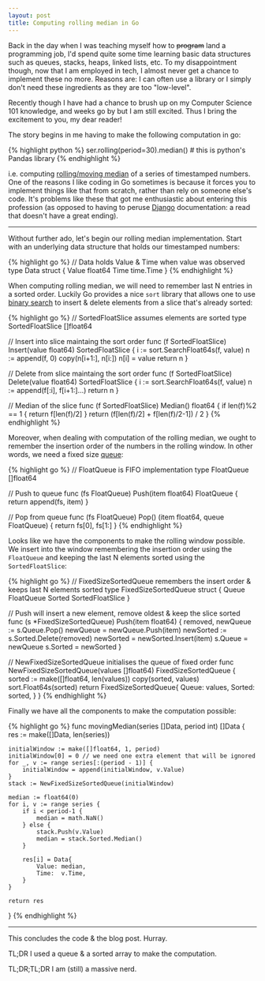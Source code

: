 ```yaml
---
layout: post
title: Computing rolling median in Go
---
```


Back in the day when I was teaching myself how to ~~program~~ land a programming
job, I'd spend quite some time learning basic data structures such as queues,
stacks, heaps, linked lists, etc. To my disappointment though, now that I am
employed in tech, I almost never get a chance to implement these no more.
Reasons are: I can often use a library or I simply don't need these ingredients
as they are too "low-level".

Recently though I have had a chance to brush up on my Computer Science 101
knowledge, and weeks go by but I am still excited. Thus I bring the
excitement to you, my dear reader!

The story begins in me having to make the following computation in go:

{% highlight python %}
ser.rolling(period=30).median() # this is python's Pandas library
{% endhighlight %}

i.e. computing [rolling/moving median][ma] of a series of timestamped numbers.
One of the reasons I like coding in Go sometimes is because it forces you to
implement things like that from scratch, rather than rely on someone else's
code. It's problems like these that got me enthusiastic about entering this
profession (as opposed to having to peruse [Django][django] documentation: a read that
doesn't have a great ending).

----

Without further ado, let's begin our rolling median implementation. Start with
an underlying data structure that holds our timestamped numbers:

{% highlight go %}
// Data holds Value & Time when value was observed
type Data struct {
	Value float64
	Time  time.Time
}
{% endhighlight %}

When computing rolling median, we will need to remember last N entries in a
sorted order. Luckily Go provides a nice `sort` library that allows one to use
[binary search][binsearch] to insert & delete elements from a slice that's
already sorted:

{% highlight go %}
// SortedFloatSlice assumes elements are sorted
type SortedFloatSlice []float64

// Insert into slice maintaing the sort order
func (f SortedFloatSlice) Insert(value float64) SortedFloatSlice {
	i := sort.SearchFloat64s(f, value)
	n := append(f, 0)
	copy(n[i+1:], n[i:])
	n[i] = value
	return n
}

// Delete from slice maintaing the sort order
func (f SortedFloatSlice) Delete(value float64) SortedFloatSlice {
	i := sort.SearchFloat64s(f, value)
	n := append(f[:i], f[i+1:]...)
	return n
}

// Median of the slice
func (f SortedFloatSlice) Median() float64 {
	if len(f)%2 == 1 {
		return f[len(f)/2]
	}
	return (f[len(f)/2] + f[len(f)/2-1]) / 2
}
{% endhighlight %}

Moreover, when dealing with computation of the rolling median, we ought to remember
the insertion order of the numbers in the rolling window. In other words, we
need a fixed size [queue][queue]:

{% highlight go %}
// FloatQueue is FIFO implementation
type FloatQueue []float64

// Push to queue
func (fs FloatQueue) Push(item float64) FloatQueue {
	return append(fs, item)
}

// Pop from queue
func (fs FloatQueue) Pop() (item float64, queue FloatQueue) {
	return fs[0], fs[1:]
}
{% endhighlight %}

Looks like we have the components to make the rolling window possible. We
insert into the window remembering the insertion order using the `FloatQueue`
and keeping the last N elements sorted using the `SortedFloatSlice`:

{% highlight go %}
// FixedSizeSortedQueue remembers the insert order & keeps last N elements sorted
type FixedSizeSortedQueue struct {
	Queue  FloatQueue
	Sorted SortedFloatSlice
}

// Push will insert a new element, remove oldest & keep the slice sorted
func (s *FixedSizeSortedQueue) Push(item float64) {
	removed, newQueue := s.Queue.Pop()
	newQueue = newQueue.Push(item)
	newSorted := s.Sorted.Delete(removed)
	newSorted = newSorted.Insert(item)
	s.Queue = newQueue
	s.Sorted = newSorted
}

// NewFixedSizeSortedQueue initialises the queue of fixed order
func NewFixedSizeSortedQueue(values []float64) FixedSizeSortedQueue {
	sorted := make([]float64, len(values))
	copy(sorted, values)
	sort.Float64s(sorted)
	return FixedSizeSortedQueue{
		Queue:  values,
		Sorted: sorted,
	}
}
{% endhighlight %}

Finally we have all the components to make the computation possible:

{% highlight go %}
func movingMedian(series []Data, period int) []Data {
	res := make([]Data, len(series))

	initialWindow := make([]float64, 1, period)
	initialWindow[0] = 0 // we need one extra element that will be ignored
	for _, v := range series[:(period - 1)] {
		initialWindow = append(initialWindow, v.Value)
	}
	stack := NewFixedSizeSortedQueue(initialWindow)

	median := float64(0)
	for i, v := range series {
		if i < period-1 {
			median = math.NaN()
		} else {
			stack.Push(v.Value)
			median = stack.Sorted.Median()
		}

		res[i] = Data{
			Value: median,
			Time:  v.Time,
		}
	}

	return res
}
{% endhighlight %}


---

This concludes the code & the blog post. Hurray.

TL;DR I used a queue & a sorted array to make the computation.

TL;DR;TL;DR I am (still) a massive nerd.


[ma]: https://en.wikipedia.org/wiki/Moving_average
[queue]: https://en.wikipedia.org/wiki/Queue_(abstract_data_type)
[django]: https://www.djangoproject.com/
[binsearch]: https://en.wikipedia.org/wiki/Binary_search_algorithm
